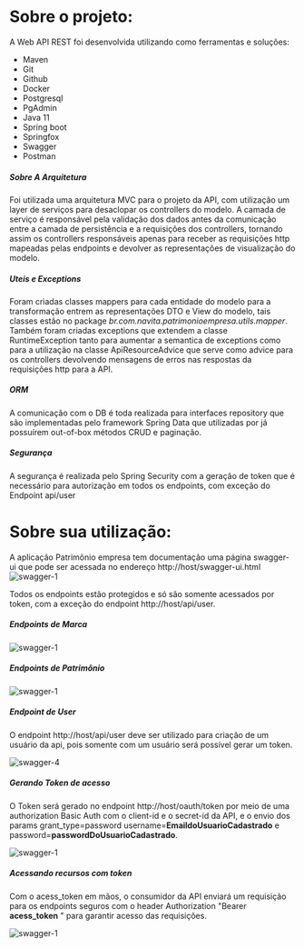 # Sobre o projeto:

A Web API REST foi desenvolvida utilizando como ferramentas e soluções:
- Maven
- Git
- Github
- Docker
- Postgresql
- PgAdmin
- Java 11
- Spring boot
- Springfox
- Swagger
- Postman


##### Sobre A Arquitetura
Foi utilizada uma arquitetura MVC para o projeto da API, com utilização um layer de serviços para desaclopar os controllers do modelo.
A camada de serviço é responsável pela validação dos dados antes da comunicação entre a camada de persistência e a requisições dos controllers, tornando assim os controllers responsáveis apenas para receber as requisições http mapeadas pelas endpoints e devolver as representações de visualização do modelo.


##### Uteis e Exceptions
Foram criadas classes mappers para cada entidade do modelo para a transformação entrem as representações DTO e View do modelo, tais classes estão no package *br.com.navita.patrimonioempresa.utils.mapper*.  
Também foram criadas exceptions que extendem a classe RuntimeException tanto para aumentar a semantica de exceptions como para a utilização na classe ApiResourceAdvice que serve como advice para os controllers devolvendo mensagens de erros nas respostas da requisições http para a API.

##### ORM
A comunicação com o DB é toda realizada para interfaces repository que são implementadas pelo framework Spring Data que utilizadas por já possuírem out-of-box métodos CRUD e paginação.


##### Segurança
A segurança é realizada pelo Spring Security com a geração de token que é necessário para autorização em todos os endpoints, com exceção do Endpoint api/user

# Sobre sua utilização: 

A aplicação Patrimônio empresa tem documentação uma página swagger-ui que pode ser acessada no endereço http://host/swagger-ui.html
![swagger-1](http://felipemandu.com.br/swagger-1.png)

Todos os endpoints estão protegidos e só são somente acessados por token, com a exceção do endpoint http://host/api/user.

##### Endpoints de Marca

![swagger-1](http://felipemandu.com.br/swagger-2.png)

##### Endpoints de Patrimônio

![swagger-1](http://felipemandu.com.br/swagger-3.png)


##### Endpoint de User

O endpoint http://host/api/user deve ser utilizado para criação de um usuário da api, pois somente com um usuário será possível gerar um token.

![swagger-4](http://felipemandu.com.br/swagger-4.png)


##### Gerando Token de acesso


O Token será gerado no endpoint http://host/oauth/token por meio de uma authorization Basic Auth com o client-id e o secret-id da API, e o envio dos params grant_type=password
username=**EmaildoUsuarioCadastrado** e password=**passwordDoUsuarioCadastrado**.

![swagger-1](http://felipemandu.com.br/postman-1.png)


##### Acessando recursos com token
Com o acess_token em mãos, o consumidor da API enviará um requisição para os endpoints seguros com o header Authorization "Bearer **acess_token** " para garantir acesso das requisições.


![swagger-1](http://felipemandu.com.br/swagger-5.png) 

